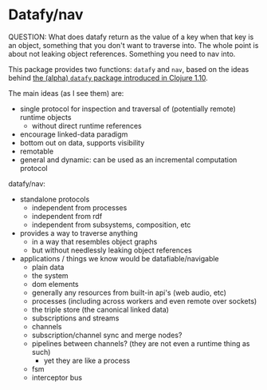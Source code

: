 # Datafy/nav

QUESTION:
  What does datafy return as the value of a key when that key is an object,
  something that you don't want to traverse into.  The whole point is about not
  leaking object references.  Something you need to nav into.


This package provides two functions: `datafy` and `nav`, based on the ideas
behind [the (alpha) `datafy` package introduced in Clojure
1.10](https://clojure.github.io/clojure/branch-master/clojure.datafy-api.html).

The main ideas (as I see them) are:
- single protocol for inspection and traversal of (potentially remote) runtime
  objects
  - without direct runtime references
- encourage linked-data paradigm
- bottom out on data, supports visibility
- remotable
- general and dynamic: can be used as an incremental computation protocol

datafy/nav:
- standalone protocols
  - independent from processes
  - independent from rdf
  - independent from subsystems, composition, etc
- provides a way to traverse anything
  - in a way that resembles object graphs
  - but without needlessly leaking object references
- applications / things we know would be datafiable/navigable
  - plain data
  - the system
  - dom elements
  - generally any resources from built-in api's (web audio, etc)
  - processes (including across workers and even remote over sockets)
  - the triple store (the canonical linked data)
  - subscriptions and streams
  - channels
  - subscription/channel sync and merge nodes?
  - pipelines between channels? (they are not even a runtime thing as such)
    - yet they are like a process
  - fsm
  - interceptor bus
